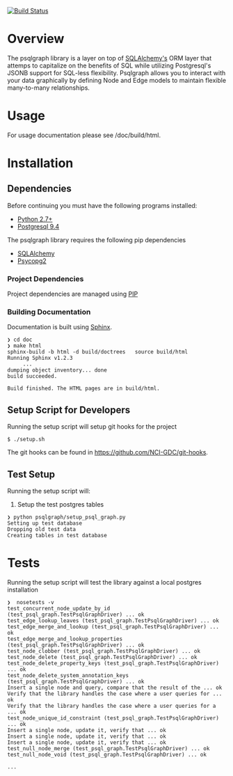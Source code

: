 [![Build Status](https://magnum.travis-ci.com/NCI-GDC/psqlgraph.svg?token=LApTVTN34FyXpxo5zU44&branch=master)](https://magnum.travis-ci.com/NCI-GDC/psqlgraph)

# Overview

The psqlgraph library is a layer on top of [SQLAlchemy's](http://www.sqlalchemy.org/) ORM layer that attemps to capitalize on the benefits of SQL while utilizing Postgresql's JSONB support for SQL-less flexibility.  Psqlgraph allows you to interact with your data graphically by defining Node and Edge models to maintain flexible many-to-many relationships.

# Usage

For usage documentation please see /doc/build/html.

# Installation

## Dependencies

Before continuing you must have the following programs installed:

- [Python 2.7+](http://python.org/)
- [Postgresql 9.4](http://www.postgresql.org/download/)

The psqlgraph library requires the following pip dependencies

- [SQLAlchemy](http://www.sqlalchemy.org/)
- [Psycopg2](http://initd.org/psycopg/)

### Project Dependencies

Project dependencies are managed using [PIP](https://pip.readthedocs.org/en/latest/)

### Building Documentation

Documentation is built using [Sphinx](http://sphinx-doc.org/).

```
❯ cd doc
❯ make html
sphinx-build -b html -d build/doctrees   source build/html
Running Sphinx v1.2.3
     ...
dumping object inventory... done
build succeeded.

Build finished. The HTML pages are in build/html.
```

## Setup Script for Developers

Running the setup script will setup git hooks for the project
```
$ ./setup.sh
```
The git hooks can be found in https://github.com/NCI-GDC/git-hooks.


## Test Setup

Running the setup script will:

1. Setup the test postgres tables

```
❯ python psqlgraph/setup_psql_graph.py
Setting up test database
Dropping old test data
Creating tables in test database
```

# Tests

Running the setup script will test the library against a local postgres installation

```
❯  nosetests -v
test_concurrent_node_update_by_id (test_psql_graph.TestPsqlGraphDriver) ... ok
test_edge_lookup_leaves (test_psql_graph.TestPsqlGraphDriver) ... ok
test_edge_merge_and_lookup (test_psql_graph.TestPsqlGraphDriver) ... ok
test_edge_merge_and_lookup_properties (test_psql_graph.TestPsqlGraphDriver) ... ok
test_node_clobber (test_psql_graph.TestPsqlGraphDriver) ... ok
test_node_delete (test_psql_graph.TestPsqlGraphDriver) ... ok
test_node_delete_property_keys (test_psql_graph.TestPsqlGraphDriver) ... ok
test_node_delete_system_annotation_keys (test_psql_graph.TestPsqlGraphDriver) ... ok
Insert a single node and query, compare that the result of the ... ok
Verify that the library handles the case where a user queries for ... ok
Verify that the library handles the case where a user queries for a ... ok
test_node_unique_id_constraint (test_psql_graph.TestPsqlGraphDriver) ... ok
Insert a single node, update it, verify that ... ok
Insert a single node, update it, verify that ... ok
Insert a single node, update it, verify that ... ok
test_null_node_merge (test_psql_graph.TestPsqlGraphDriver) ... ok
test_null_node_void (test_psql_graph.TestPsqlGraphDriver) ... ok

...

```
